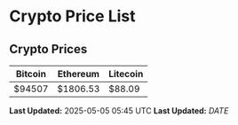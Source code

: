 # Crypto Price List

## Crypto Prices
| Bitcoin | Ethereum | Litecoin |
| ------- | -------- | -------- |
| $94507 | $1806.53 | $88.09 |
**Last Updated:** 2025-05-05 05:45 UTC
**Last Updated:** $DATE$
